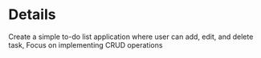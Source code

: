 # Details
Create a simple to-do list application where user can add, edit, and delete task, Focus on implementing CRUD operations